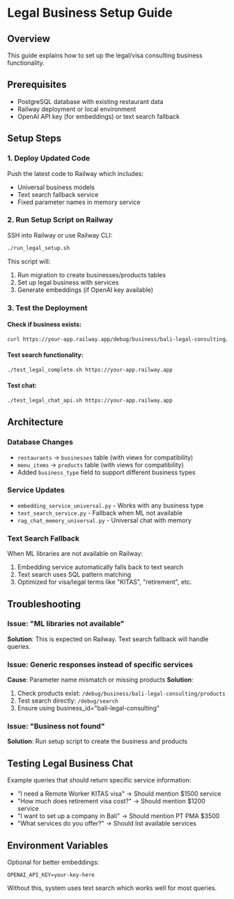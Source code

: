 # Legal Business Setup Guide

## Overview
This guide explains how to set up the legal/visa consulting business functionality.

## Prerequisites
- PostgreSQL database with existing restaurant data
- Railway deployment or local environment
- OpenAI API key (for embeddings) or text search fallback

## Setup Steps

### 1. Deploy Updated Code
Push the latest code to Railway which includes:
- Universal business models
- Text search fallback service
- Fixed parameter names in memory service

### 2. Run Setup Script on Railway
SSH into Railway or use Railway CLI:
```bash
./run_legal_setup.sh
```

This script will:
1. Run migration to create businesses/products tables
2. Set up legal business with services
3. Generate embeddings (if OpenAI key available)

### 3. Test the Deployment

#### Check if business exists:
```bash
curl https://your-app.railway.app/debug/business/bali-legal-consulting/products
```

#### Test search functionality:
```bash
./test_legal_complete.sh https://your-app.railway.app
```

#### Test chat:
```bash
./test_legal_chat_api.sh https://your-app.railway.app
```

## Architecture

### Database Changes
- `restaurants` → `businesses` table (with views for compatibility)
- `menu_items` → `products` table (with views for compatibility)
- Added `business_type` field to support different business types

### Service Updates
- `embedding_service_universal.py` - Works with any business type
- `text_search_service.py` - Fallback when ML not available
- `rag_chat_memory_universal.py` - Universal chat with memory

### Text Search Fallback
When ML libraries are not available on Railway:
1. Embedding service automatically falls back to text search
2. Text search uses SQL pattern matching
3. Optimized for visa/legal terms like "KITAS", "retirement", etc.

## Troubleshooting

### Issue: "ML libraries not available"
**Solution**: This is expected on Railway. Text search fallback will handle queries.

### Issue: Generic responses instead of specific services
**Cause**: Parameter name mismatch or missing products
**Solution**: 
1. Check products exist: `/debug/business/bali-legal-consulting/products`
2. Test search directly: `/debug/search`
3. Ensure using business_id="bali-legal-consulting"

### Issue: "Business not found"
**Solution**: Run setup script to create the business and products

## Testing Legal Business Chat

Example queries that should return specific service information:
- "I need a Remote Worker KITAS visa" → Should mention $1500 service
- "How much does retirement visa cost?" → Should mention $1200 service
- "I want to set up a company in Bali" → Should mention PT PMA $3500
- "What services do you offer?" → Should list available services

## Environment Variables

Optional for better embeddings:
```
OPENAI_API_KEY=your-key-here
```

Without this, system uses text search which works well for most queries.